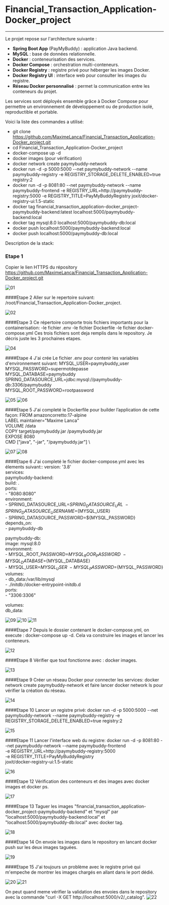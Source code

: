 # Financial_Transaction_Application-Docker_project

----------------------------------------------------------------------------------------------------------

Le projet repose sur l'architecture suivante :

- **Spring Boot App** (PayMyBuddy) : application Java backend.
- **MySQL** : base de données relationnelle.
- **Docker** : conteneurisation des services.
- **Docker Compose** : orchestration multi-conteneurs.
- **Docker Registry** : registre privé pour héberger les images Docker.
- **Docker Registry UI** : interface web pour consulter les images du registre.
- **Réseau Docker personnalisé** : permet la communication entre les conteneurs du projet.

Les services sont déployés ensemble grâce à Docker Compose pour permettre un environnement de développement ou de production isolé, reproductible et portable.

Voici la liste des commandes a utilisé:

- git clone https://github.com/MaximeLanca/Financial_Transaction_Application-Docker_project.git
- cd Financial_Transaction_Application-Docker_project
- docker-compose up -d
- docker images (pour vérification)
- docker network create paymybuddy-network
- docker run -d -p 5000:5000 --net paymybuddy-network --name paymybuddy-registry -e REGISTRY_STORAGE_DELETE_ENABLED=true registry:2
- docker run -d -p 8081:80 --net paymybuddy-network --name paymybuddy-frontend -e REGISTRY_URL=http://paymybuddy-registry:5000 -e REGISTRY_TITLE=PayMyBuddyRegistry joxit/docker-registry-ui:1.5-static
- docker tag financial_transaction_application-docker_project-paymybuddy-backend:latest localhost:5000/paymybuddy-backend:local
- docker tag mysql:8.0 localhost:5000/paymybuddy-db:local
- docker push localhost:5000/paymybuddy-backend:local
- docker push localhost:5000/paymybuddy-db:local 

Description de la stack:

### Etape 1 
Copier le lien HTTPS du répository https://github.com/MaximeLanca/Financial_Transaction_Application-Docker_project.git

![01](./screenshot/01.png)


####Etape 2
Aller sur le repertoire suivant: /root/Financial_Transaction_Application-Docker_project.

![02](./screenshot/02.png)

####Etape 3
Ce répertoire comporte trois fichiers importants pour la containerisation:
-le fichier .env
-le fichier Dockerfile
-le fichier docker-compose.yml
Ces trois fichiers sont deja remplis dans le repository.
Je décris juste les 3 prochaines etapes.

![04](./screenshot/04.png)

####Etape 4
J'ai crée Le fichier .env pour contenir les variables d'environnement suivant: 
MYSQL_USER=paymybuddy_user \
MYSQL_PASSWORD=supermotdepasse \
MYSQL_DATABASE=paymybuddy \
SPRING_DATASOURCE_URL=jdbc:mysql://paymybuddy-db:3306/paymybuddy \
MYSQL_ROOT_PASSWORD=rootpassword

![05](./screenshot/05.png)
![06](./screenshot/06.png)


####Etape 5
J'ai completé le Dockerfile pour builder l’application de cette façon:
FROM amazoncorretto:17-alpine \
LABEL maintainer="Maxime Lanca" \
VOLUME /data \
COPY target/paymybuddy.jar /paymybuddy.jar \
EXPOSE 8080 \
CMD ["java", "-jar", "/paymybuddy.jar"] \

![07](./screenshot/07.png)
![08](./screenshot/08.png)


####Etape 6
J'ai completé le fichier docker-compose.yml avec les élements suivant::
version: '3.8' \
services: \
  paymybuddy-backend: \
    build: . \
    ports: \
      - "8080:8080" \
    environment: \
      - SPRING_DATASOURCE_URL=${SPRING_DATASOURCE_URL} \
      - SPRING_DATASOURCE_USERNAME=${MYSQL_USER} \
      - SPRING_DATASOURCE_PASSWORD=${MYSQL_PASSWORD} \
    depends_on: \
      - paymybuddy-db 

  paymybuddy-db: \
    image: mysql:8.0 \
    environment: \
	- MYSQL_ROOT_PASSWORD=${MYSQL_ROOR_PASSWORD} \
	- MYSQL_DATABASE=${MYSQL_DATABASE} \
    	- MYSQL_USER=${MYSQL_USER} \
    	- MYSQL_PASSWORD=${MYSQL_PASSWORD} \
    volumes: \
      - db_data:/var/lib/mysql \
      - ./initdb:/docker-entrypoint-initdb.d \
    ports: \
      - "3306:3306" 

volumes: \
  db_data:

![09](./screenshot/09.png)
![10](./screenshot/10.png)
![11](./screenshot/11.png)


####Etape 7
Depuis le dossier contenant le docker-compose.yml, on execute : docker-compose up -d. Cela va construire les images et lancer les conteneurs.

![12](./screenshot/12.png)


####Etape 8
Vérifier que tout fonctionne avec : docker images.

![13](./screenshot/13.png)


####Etape 9
Créer un réseau Docker pour connecter les services: docker network create paymybuddy-network et faire lancer docker network ls pour vérifier la création du réseau.

![14](./screenshot/14.png)


####Etape 10
Lancer un registre privé: docker run -d -p 5000:5000 --net paymybuddy-network --name paymybuddy-registry -e REGISTRY_STORAGE_DELETE_ENABLED=true registry:2

![15](./screenshot/15.png)


####Etape 11
Lancer l'interface web du registre: docker run -d -p 8081:80 --net paymybuddy-network --name paymybuddy-frontend \
  -e REGISTRY_URL=http://paymybuddy-registry:5000 \
  -e REGISTRY_TITLE=PayMyBuddyRegistry \
  joxit/docker-registry-ui:1.5-static

![16](./screenshot/16.png)


####Etape 12
Vérification des conteneurs et des images avec docker images et docker ps.

![17](./screenshot/17.png)


####Etape 13
Taguer les images "financial_transaction_application-docker_project-paymybuddy-backend" et "mysql" par "localhost:5000/paymybuddy-backend:local" et "localhost:5000/paymybuddy-db:local" avec docker tag.

![18](./screenshot/18.png)


####Etape 14
On envoie les images dans le repository en lancant docker push sur les deux images taguées.

![19](./screenshot/19.png)


####Etape 15
J'ai toujours un problème avec le registre privé qui m'empeche de montrer les images chargés en allant dans le port dédié.

![20](./screenshot/20.png)
![21](./screenshot/21.png)


On peut quand meme vérifier la validation des envoies dans le repository avec la commande "curl -X GET http://localhost:5000/v2/_catalog".
![22](./screenshot/22.png)

